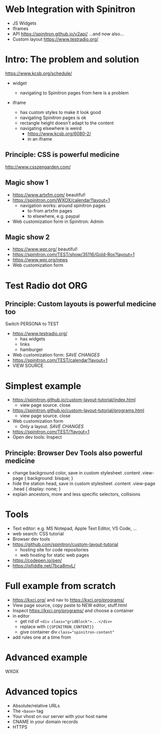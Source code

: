 Web Integration with Spinitron
==============================

- JS Widgets
- Iframes
- API https://spinitron.github.io/v2api/
    ...and now also...
- Custom layout https://www.testradio.org/



Intro: The problem and solution
===============================

https://www.kcsb.org/schedule/

- widget
    - navigating to Spinitron pages from here is a problem

- iframe
    - has custom styles to make it look good
    - navigating Spinitron pages is ok
    - rectangle height doesn't adapt to the content
    - navigating elsewhere is weird
        - https://www.kcsb.org/6080-2/
        - in an iframe



## Principle: CSS is powerful medicine

http://www.csszengarden.com/



## Magic show 1

- https://www.artxfm.com/   beautiful!
- https://spinitron.com/WXOX/calendar?layout=1
    - navigation works: around spinitron pages
        - to-from artxfm pages
        - to elsewhere, e.g. paypal
- Web customization form in Spinitron: Admin



## Magic show 2

- https://www.wpr.org/   beautiful!
- https://spinitron.com/TEST/show/35116/Gold-Rox?layout=1
- https://www.wpr.org/news
- Web customization form



Test Radio dot ORG
==================

## Principle: Custom layouts is powerful medicine too

Switch PERSONA to TEST

- https://www.testradio.org/
    - has widgets
    - links
    - hamburger
- Web customization form: _SAVE CHANGES_
- https://spinitron.com/TEST/calendar?layout=1
- VIEW SOURCE



Simplest example
================

- https://spinitron.github.io/custom-layout-tutorial/index.html
    - view page source. close
- https://spinitron.github.io/custom-layout-tutorial/programs.html
    - view page source. close
- Web customization form
    - Only a layout. _SAVE CHANGES_
- https://spinitron.com/TEST/?layout=1
- Open dev tools: Inspect
## Principle: Browser Dev Tools also powerful medicine

- change background color, save in custom stylesheet
        .content .view-page {
            background: bisque;
        }
- hide the station head, save in custom stylesheet
        .content .view-page .head {
            display: none;
        }
- explain ancestors, more and less specific selectors, collisions



Tools
=====

- Text editor: e.g. MS Notepad, Apple Text Editor, VS Code, ...
- web search: CSS tutorial
- Browser dev tools
- https://github.com/spinitron/custom-layout-tutorial
    - hosting site for code repositories
    - web hosting for static web pages
- https://codepen.io/pen/
- https://jsfiddle.net/7bca8mvL/




Full example from scratch
=========================

- https://kxci.org/ and nav to https://kxci.org/programs/
- View page source, copy paste to NEW editor, stuff.html
- Inspect https://kxci.org/programs/ and choose a container
- in editor
    - get rid of `<div class="gridBlock">...</div>`
    - replace with `{{SPINITRON_CONTENT}}`
    - give container div `class="spinitron-content"`
- add rules one at a time from



Advanced example
================

WXOX



Advanced topics
===============

- Absolute/relative URLs
- The `<base>` tag
- Your vhost on our server with your host name
- CNAME in your domain records
- HTTPS
